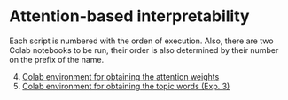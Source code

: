 # Attention-based interpretability

Each script is numbered with the orden of execution. Also, there are two Colab notebooks to be run, their order is also determined by their number on the prefix of the name.

4) [Colab environment for obtaining the attention weights](https://colab.research.google.com/drive/1wN4x3iGvrIkxQKT8OELWYStw7O4I2lMg?usp=sharing)
5) [Colab environment for obtaining the topic words (Exp. 3)](https://colab.research.google.com/drive/1whGJKJiygnyp0SI69y0yR--pq2fTTGQb?usp=sharing)